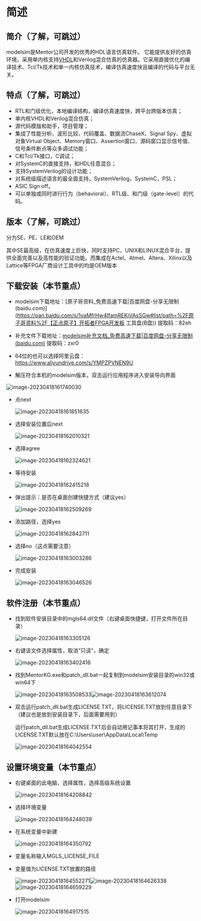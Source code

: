 # 简述

## 简介（了解，可跳过）

modelsim是Mentor公司开发的优秀的HDL语言仿真软件。
它能提供友好的仿真环境，采用单内核支持[VHDL](https://so.csdn.net/so/search?q=VHDL&spm=1001.2101.3001.7020)和Verilog混合仿真的仿真器。它采用直接优化的编译技术、Tcl/Tk技术和单一内核仿真技术，编译仿真速度快且编译的代码与平台无关。

## 特点（了解，可跳过）

- RTL和门级优化，本地编译结构，编译仿真速度快，跨平台跨版本仿真；
- 单内核VHDL和Verilog混合仿真；
- 源代码模版和助手，项目管理；
- 集成了性能分析、波形比较、代码覆盖、数据流ChaseX、Signal Spy、虚拟对象Virtual Object、Memory窗口、Assertion窗口、源码窗口显示信号值、信号条件断点等众多调试功能； 
- C和Tcl/Tk接口，C调试；
- 对SystemC的直接支持，和HDL任意混合；
- 支持SystemVerilog的设计功能；
- 对系统级描述语言的最全面支持，SystemVerilog，SystemC，PSL；
- ASIC Sign off。
- 可以单独或同时进行行为（behavioral）、RTL级、和门级（gate-level）的代码。

## 版本（了解，可跳过）

分为SE、PE、LE和OEM

其中SE最高级，在仿真速度上巨快，同时支持PC、UNIX和LINUX混合平台，提供全面完善以及高性能的验证功能。而集成在Actel、Atmel、Altera、Xilinx以及Lattice等FPGA厂商设计工具中的均是OEM版本

## 下载安装（本节重点）

- modelsim下载地址：[原子哥资料_免费高速下载|百度网盘-分享无限制 (baidu.com)](https://pan.baidu.com/s/1vaMfrHw4IfamREKiVAsSGw#list/path=%2F原子哥资料%2F【正点原子】开拓者FPGA开发板 工具盘(B盘)) 提取码：82eh
- 补充文件下载地址：[modelsim补充文档_免费高速下载|百度网盘-分享无限制 (baidu.com)](https://pan.baidu.com/s/1JfbqLaT9lgGE24WTJuKW2w#list/path=%2Fsharelink1101123749199-75223560736155%2Fmodelsim补充文档&parentPath=%2Fsharelink1101123749199-75223560736155) 提取码：zxr0
- 64位的也可以选择阿里云盘：https://www.aliyundrive.com/s/YMPZPVNEN9U

- 解压符合本机的modelsim版本，双击运行应用程序进入安装导向界面

![image-20230418161740030](https://gitee.com/ephtiny/image/raw/master/img/202304182133295.png)

- 点next

  ![image-20230418161851635](https://gitee.com/ephtiny/image/raw/master/img/202304182136562.png)

- 选择安装位置后next

  ![image-20230418162010321](https://gitee.com/ephtiny/image/raw/master/img/202304182136563.png)

- 选择agree

  ![image-20230418162324621](https://gitee.com/ephtiny/image/raw/master/img/202304182136564.png)

- 等待安装

  ![image-20230418162415218](https://gitee.com/ephtiny/image/raw/master/img/202304182136566.png)

- 弹出提示：是否在桌面创建快捷方式（建议yes）

  ![image-20230418162509269](https://gitee.com/ephtiny/image/raw/master/img/202304182136567.png)

- 添加路径，选择yes

  ![image-20230418162842711](https://gitee.com/ephtiny/image/raw/master/img/202304182136568.png)

- 选择no（这点需要注意）

  ![image-20230418163003286](https://gitee.com/ephtiny/image/raw/master/img/202304182136569.png)

- 完成安装

  ![image-20230418163046526](https://gitee.com/ephtiny/image/raw/master/img/202304182136570.png)

## 软件注册（本节重点）

- 找到软件安装目录中的mgls64.dll文件（右键桌面快捷键，打开文件所在目录）

  ![image-20230418163305126](https://gitee.com/ephtiny/image/raw/master/img/202304182136571.png)

- 右键该文件选择属性，取消“只读”，确定

  ![image-20230418163402416](https://gitee.com/ephtiny/image/raw/master/img/202304182136572.png)

- 找到MentorKG.exe和patch_dll.bat一起复制到modelsim安装目录的win32或win64下

  ![image-20230418163508533](https://gitee.com/ephtiny/image/raw/master/img/202304182136573.png)![image-20230418163612074](https://gitee.com/ephtiny/image/raw/master/img/202304182136574.png)

- 双击运行patch_dll.bat生成LICENSE.TXT，将LICENSE.TXT放到任意目录下（建议也是放到安装目录下，后面需要用到）

  运行patch_dll.bat生成LICENSE.TXT后会自动用记事本将其打开，生成的LICENSE.TXT默认放在C:\Users\user\AppData\Local\Temp

  ![image-20230418164042554](https://gitee.com/ephtiny/image/raw/master/img/202304182136575.png)

## 设置环境变量（本节重点）

- 右键桌面的此电脑，选择属性，选择高级系统设置

  ![image-20230418164208842](https://gitee.com/ephtiny/image/raw/master/img/202304182136576.png)

- 选择环境变量

  ![image-20230418164248039](https://gitee.com/ephtiny/image/raw/master/img/202304182136577.png)

- 在系统变量中新建

  ![image-20230418164350792](https://gitee.com/ephtiny/image/raw/master/img/202304182136578.png)

- 变量名称输入MGLS_LICENSE_FILE

- 变量值为LICENSE.TXT放置的路径

  ![image-20230418164552271](https://gitee.com/ephtiny/image/raw/master/img/202304182136579.png)![image-20230418164626338](https://gitee.com/ephtiny/image/raw/master/img/202304182136580.png)![image-20230418164659229](https://gitee.com/ephtiny/image/raw/master/img/202304182136581.png)

- 打开modelsim

  ![image-20230418164917515](https://gitee.com/ephtiny/image/raw/master/img/202304182136582.png)
